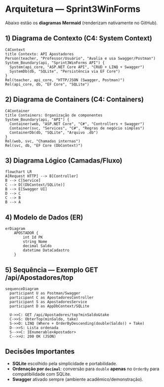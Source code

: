 
# Arquitetura — Sprint3WinForms

Abaixo estão os **diagramas Mermaid** (renderizam nativamente no GitHub).

## 1) Diagrama de Contexto (C4: System Context)
```mermaid
C4Context
title Contexto: API Apostadores
Person(teacher, "Professor/Usuário", "Avalia e usa Swagger/Postman")
System_Boundary(api, "Sprint3WinForms API") {
  System(api_core, "ASP.NET Core API", "CRUD + LINQ + Swagger")
  SystemDb(db, "SQLite", "Persistência via EF Core")
}
Rel(teacher, api_core, "HTTP/JSON (Swagger, Postman)")
Rel(api_core, db, "EF Core", "SQLite")
```

## 2) Diagrama de Containers (C4: Containers)
```mermaid
C4Container
title Containers: Organização de componentes
System_Boundary(api, "API") {
  Container(web, "ASP.NET Core", "C#", "Controllers + Swagger")
  Container(svc, "Services", "C#", "Regras de negócio simples")
  ContainerDb(db, "SQLite", "Arquivo .db")
}
Rel(web, svc, "Chamadas internas")
Rel(svc, db, "EF Core (DbContext)")
```

## 3) Diagrama Lógico (Camadas/Fluxo)
```mermaid
flowchart LR
A[Request HTTP] --> B[Controller]
B --> C[Service]
C --> D[(DbContext/SQLite)]
B --> E[Swagger UI]
D --> C
C --> B
B --> A
```

## 4) Modelo de Dados (ER)
```mermaid
erDiagram
    APOSTADOR {
        int Id PK
        string Nome
        decimal Saldo
        datetime DataCadastro
    }
```

## 5) Sequência — Exemplo GET /api/Apostadores/top
```mermaid
sequenceDiagram
  participant U as Postman/Swagger
  participant C as ApostadoresController
  participant S as ApostadoresService
  participant D as AppDbContext/SQLite

  U->>C: GET /api/Apostadores/top?minSaldo&take
  C->>S: ObterTop(minSaldo, take)
  S->>D: LINQ (Where + OrderByDescending(double(Saldo)) + Take)
  D-->>S: Lista ordenada
  S-->>C: IEnumerable<Apostador>
  C-->>U: 200 OK (JSON)
```

## Decisões Importantes

- **SQLite** escolhido pela simplicidade e portabilidade.
- **Ordenação por `decimal`**: conversão para `double` **apenas** no `OrderBy` para compatibilidade com SQLite.
- **Swagger** ativado sempre (ambiente acadêmico/demonstração).
